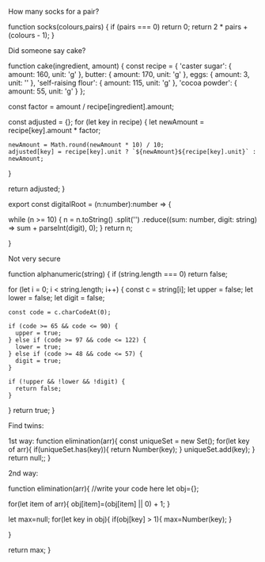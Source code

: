 
How many socks for a pair?

  function socks(colours,pairs) {
   if (pairs === 0) return 0;
    return 2 * pairs + (colours - 1);
}








Did someone say cake?

   function cake(ingredient, amount) {
  const recipe = {
    'caster sugar': { amount: 160, unit: 'g' },
    butter: { amount: 170, unit: 'g' },
    eggs: { amount: 3, unit: '' }, 
    'self-raising flour': { amount: 115, unit: 'g' },
    'cocoa powder': { amount: 55, unit: 'g' }
  };

  const factor = amount / recipe[ingredient].amount;

  const adjusted = {};
  for (let key in recipe) {
    let newAmount = recipe[key].amount * factor;
    
    newAmount = Math.round(newAmount * 10) / 10;
    adjusted[key] = recipe[key].unit ? `${newAmount}${recipe[key].unit}` : newAmount;
  }

  return adjusted;
}













export const digitalRoot = (n:number):number => {

 while (n >= 10) {
        n = n.toString()
            .split('')
            .reduce((sum: number, digit: string) => sum + parseInt(digit), 0);
    }
    return n;

}

Not very secure

   function alphanumeric(string) {
  if (string.length === 0) return false;

  for (let i = 0; i < string.length; i++) {
    const c = string[i];
    let upper = false;
    let lower = false;
    let digit = false;

    const code = c.charCodeAt(0);

    if (code >= 65 && code <= 90) {
      upper = true;
    } else if (code >= 97 && code <= 122) {
      lower = true;
    } else if (code >= 48 && code <= 57) {
      digit = true;
    }

    if (!upper && !lower && !digit) {
      return false;
    }
  }
  return true;
}











Find twins:

1st way:
       function elimination(arr){
  const uniqueSet = new Set();
  for(let key of arr){
    if(uniqueSet.has(key)){
      return Number(key);
    }
    uniqueSet.add(key);
  }
  return null;;
}


2nd way:

function elimination(arr){
  //write your code here 
  let obj={};
  
  for(let item of arr){
    obj[item]=(obj[item] || 0) + 1;
  }
  
  let max=null;
  for(let key in obj){
      if(obj[key] > 1){
        max=Number(key);
      }
  
     
  }
  
  return max;
}

      

